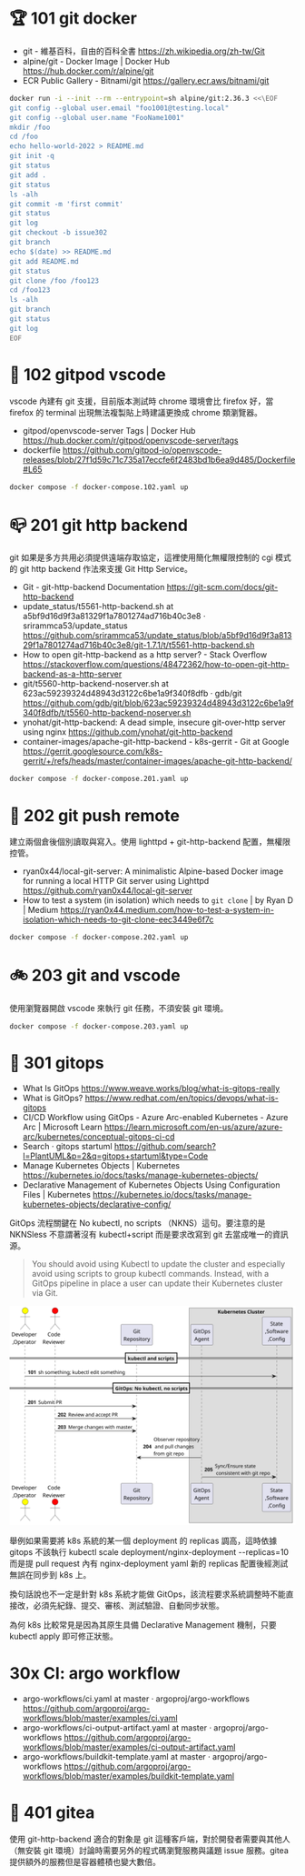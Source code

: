 # 🏆 101 git docker 

- git - 維基百科，自由的百科全書 https://zh.wikipedia.org/zh-tw/Git
- alpine/git - Docker Image | Docker Hub https://hub.docker.com/r/alpine/git
- ECR Public Gallery - Bitnami/git https://gallery.ecr.aws/bitnami/git


```sh
docker run -i --init --rm --entrypoint=sh alpine/git:2.36.3 <<\EOF
git config --global user.email "foo1001@testing.local"
git config --global user.name "FooName1001"
mkdir /foo
cd /foo
echo hello-world-2022 > README.md
git init -q
git status
git add .
git status
ls -alh
git commit -m 'first commit'
git status
git log
git checkout -b issue302
git branch
echo $(date) >> README.md
git add README.md
git status
git clone /foo /foo123
cd /foo123
ls -alh
git branch
git status
git log
EOF
```

# 🎄 102 gitpod vscode

vscode 內建有 git 支援，目前版本測試時 chrome 環境會比 firefox 好，當 firefox 的 terminal 出現無法複製貼上時建議更換成 chrome 類瀏覽器。

- gitpod/openvscode-server Tags | Docker Hub https://hub.docker.com/r/gitpod/openvscode-server/tags
- dockerfile https://github.com/gitpod-io/openvscode-releases/blob/27f1d59c71c735a17eccfe6f2483bd1b6ea9d485/Dockerfile#L65


```sh
docker compose -f docker-compose.102.yaml up
```

# 📪 201 git http backend

git 如果是多方共用必須提供遠端存取協定，這裡使用簡化無權限控制的 cgi 模式的 git http backend 作法來支援 Git Http Service。


- Git - git-http-backend Documentation https://git-scm.com/docs/git-http-backend
- update_status/t5561-http-backend.sh at a5bf9d16d9f3a81329f1a7801274ad716b40c3e8 · srirammca53/update_status https://github.com/srirammca53/update_status/blob/a5bf9d16d9f3a81329f1a7801274ad716b40c3e8/git-1.7.1/t/t5561-http-backend.sh
- How to open git-http-backend as a http server? - Stack Overflow https://stackoverflow.com/questions/48472362/how-to-open-git-http-backend-as-a-http-server
- git/t5560-http-backend-noserver.sh at 623ac59239324d48943d3122c6be1a9f340f8dfb · gdb/git https://github.com/gdb/git/blob/623ac59239324d48943d3122c6be1a9f340f8dfb/t/t5560-http-backend-noserver.sh
- ynohat/git-http-backend: A dead simple, insecure git-over-http server using nginx https://github.com/ynohat/git-http-backend
- container-images/apache-git-http-backend - k8s-gerrit - Git at Google https://gerrit.googlesource.com/k8s-gerrit/+/refs/heads/master/container-images/apache-git-http-backend/

```sh
docker compose -f docker-compose.201.yaml up
```


# 📢 202 git push remote

建立兩個倉後個別讀取與寫入。使用 lighttpd + git-http-backend 配置，無權限控管。

- ryan0x44/local-git-server: A minimalistic Alpine-based Docker image for running a local HTTP Git server using Lighttpd https://github.com/ryan0x44/local-git-server
- How to test a system (in isolation) which needs to `git clone` | by Ryan D | Medium https://ryan0x44.medium.com/how-to-test-a-system-in-isolation-which-needs-to-git-clone-eec3449e6f7c

```sh
docker compose -f docker-compose.202.yaml up
```


# 🚲 203 git and vscode

使用瀏覽器開啟 vscode 來執行 git 任務，不須安裝 git 環境。

```sh
docker compose -f docker-compose.203.yaml up
```

# 🌽 301 gitops

- What Is GitOps https://www.weave.works/blog/what-is-gitops-really
- What is GitOps? https://www.redhat.com/en/topics/devops/what-is-gitops
- CI/CD Workflow using GitOps - Azure Arc-enabled Kubernetes - Azure Arc | Microsoft Learn https://learn.microsoft.com/en-us/azure/azure-arc/kubernetes/conceptual-gitops-ci-cd
- Search · gitops startuml https://github.com/search?l=PlantUML&p=2&q=gitops+startuml&type=Code
- Manage Kubernetes Objects | Kubernetes https://kubernetes.io/docs/tasks/manage-kubernetes-objects/
- Declarative Management of Kubernetes Objects Using Configuration Files | Kubernetes https://kubernetes.io/docs/tasks/manage-kubernetes-objects/declarative-config/

GitOps 流程關鍵在 No kubectl, no scripts （NKNS）這句。要注意的是 NKNSless 不意謂著沒有 kubectl+script 而是要求改寫到 git 去當成唯一的資訊源。

> You should avoid using Kubectl to update the cluster and especially avoid using scripts to group kubectl commands.  Instead, with a GitOps pipeline in place a user can update their Kubernetes cluster via Git.

![d301](d301-gitops.svg)

舉例如果需要將 k8s 系統的某一個 deployment 的 replicas 調高，這時依據 gitops 不該執行 kubectl scale deployment/nginx-deployment --replicas=10 而是提 pull request 內有 nginx-deployment yaml 新的 replicas 配置後經測試無誤在同步到 k8s 上。

換句話說也不一定是針對 k8s 系統才能做 GitOps，該流程要求系統調整時不能直接改，必須先紀錄、提交、審核、測試驗證、自動同步狀態。

為何 k8s 比較常見是因為其原生具備 Declarative Management 機制，只要 kubectl apply 即可修正狀態。



# 30x CI: argo workflow

- argo-workflows/ci.yaml at master · argoproj/argo-workflows https://github.com/argoproj/argo-workflows/blob/master/examples/ci.yaml
- argo-workflows/ci-output-artifact.yaml at master · argoproj/argo-workflows https://github.com/argoproj/argo-workflows/blob/master/examples/ci-output-artifact.yaml
- argo-workflows/buildkit-template.yaml at master · argoproj/argo-workflows https://github.com/argoproj/argo-workflows/blob/master/examples/buildkit-template.yaml



# 🍵 401 gitea

使用 git-http-backend 適合的對象是 git 這種客戶端，對於開發者需要與其他人（無安裝 git 環境）討論時需要另外的程式碼瀏覽服務與議題 issue 服務。gitea 提供額外的服務但是容器體積也變大數倍。


